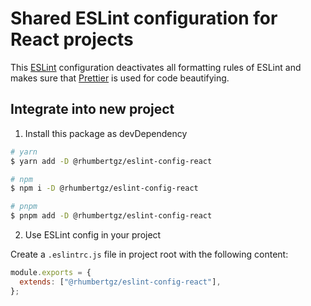 # Shared ESLint configuration for React projects

This [ESLint](https://eslint.org/) configuration deactivates all formatting rules of ESLint and makes sure that [Prettier](https://prettier.io/) is used for code beautifying.

## Integrate into new project

1. Install this package as devDependency

```sh
# yarn
$ yarn add -D @rhumbertgz/eslint-config-react

# npm
$ npm i -D @rhumbertgz/eslint-config-react

# pnpm
$ pnpm add -D @rhumbertgz/eslint-config-react
```

2. Use ESLint config in your project

Create a `.eslintrc.js` file in project root with the following content:

```js
module.exports = {
  extends: ["@rhumbertgz/eslint-config-react"],
};
```
